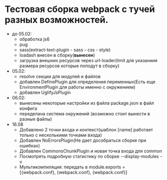 # Тестовая сборка webpack с тучей разных возможностей.

- до 05.02:
    - обработка js6
    - pug
    - sass(extract-text-plugin - sass - css - style)
    - loadash внесен в сборку(**вынесен**)
    - загрузка внешних ресурсов через url-loader(limit для указаниия размера ресурсов которые поподут в сборку)
- 05.02:
    - resolve секции для модулей и файлов
    - добавлен DefinePlugin для определения переменных(Есть еще EnvironmentPlugin для работы именно с окружением)
    - добавлен UglifyJsPlugin
- 06.02:
    - вынесены некоторые настройки из файла package.json в файл конфига
    - переделана система окружений (возможно стоит вынести в разные файлы)
- 16.08
    - Добавлено 2 точки входа и контекст(шаблон [name] работает только с несколькими точками входа)
    - Добавлен NoErrorsPlugin(Не дает дособраться сборке при ошибках)
    - Добавлен CommonsChunkPlugin и новая точка входа для common
    - Посмотреть подробную статистику по сборке --display-modules -v
    - Мультикомпиляция: передать в module.exports = [{webpack.conf}, {webpack.conf}, {webpack.conf}]